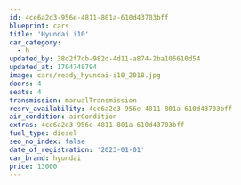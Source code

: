 ```yaml
---
id: 4ce6a2d3-956e-4811-801a-610d43703bff
blueprint: cars
title: 'Hyundai i10'
car_category:
  - b
updated_by: 38d2f7cb-982d-4d11-a874-2ba105610d54
updated_at: 1704748794
image: cars/ready_hyundai-i10_2018.jpg
doors: 4
seats: 4
transmission: manualTransmission
resrv_availability: 4ce6a2d3-956e-4811-801a-610d43703bff
air_condition: airCondition
extras: 4ce6a2d3-956e-4811-801a-610d43703bff
fuel_type: diesel
seo_no_index: false
date_of_registration: '2023-01-01'
car_brand: hyundai
price: 13000
---
```

